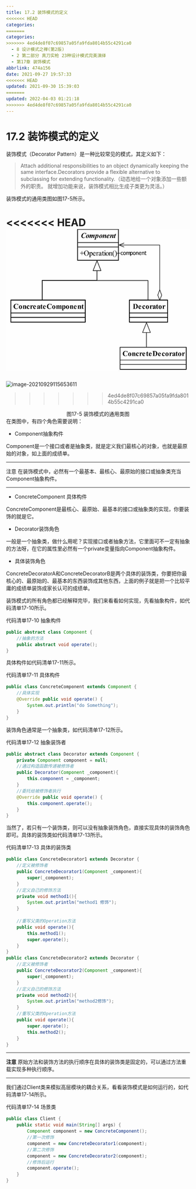 ```yaml
---
title: 17.2 装饰模式的定义
<<<<<<< HEAD
categories:
=======
categories: 
>>>>>>> 4ed4de8f07c69857a05fa9fda8014b55c4291ca0
  - 8 设计模式之禅(第2版)
  - 2 第二部分 真刀实枪 23种设计模式完美演绎
  - 第17章 装饰模式
abbrlink: 474a156
date: 2021-09-27 19:57:33
<<<<<<< HEAD
updated: 2021-09-30 15:39:03
=======
updated: 2022-04-03 01:21:18
>>>>>>> 4ed4de8f07c69857a05fa9fda8014b55c4291ca0
---
```

# 17.2 装饰模式的定义
装饰模式（Decorator Pattern）是一种比较常见的模式，其定义如下：
> Attach additional responsibilities to an object dynamically keeping the same interface.Decorators provide a flexible alternative to subclassing for extending functionality.（动态地给一个对象添加一些额外的职责。 就增加功能来说，装饰模式相比生成子类更为灵活。）

装饰模式的通用类图如图17-5所示。

<<<<<<< HEAD
![image-20210929115653611](https://raw.githubusercontent.com/lanlan2017/images/master/Blog/Sum/20210929115653.png)
=======
![image-20210929115653611](https://gitee.com/XiaoLan223/images/raw/master/Blog/Sum/20210929115653.png)
>>>>>>> 4ed4de8f07c69857a05fa9fda8014b55c4291ca0

<center>图17-5 装饰模式的通用类图</center>
在类图中，有四个角色需要说明：

- Component抽象构件

Component是一个接口或者是抽象类，就是定义我们最核心的对象，也就是最原始的对象，如上面的成绩单。

___
注意 在装饰模式中，必然有一个最基本、最核心、最原始的接口或抽象类充当 Component抽象构件。
___
- ConcreteComponent 具体构件

ConcreteComponent是最核心、最原始、最基本的接口或抽象类的实现，你要装饰的就是它。

- Decorator装饰角色

一般是一个抽象类，做什么用呢？实现接口或者抽象方法，它里面可不一定有抽象的方法呀，在它的属性里必然有一个private变量指向Component抽象构件。
- 具体装饰角色

ConcreteDecoratorA和ConcreteDecoratorB是两个具体的装饰类，你要把你最核心的、最原始的、最基本的东西装饰成其他东西，上面的例子就是把一个比较平庸的成绩单装饰成家长认可的成绩单。

装饰模式的所有角色都已经解释完毕，我们来看看如何实现，先看抽象构件，如代码清单17-10所示。

代码清单17-10 抽象构件
```java
public abstract class Component {
    //抽象的方法
    public abstract void operate();
}
```
具体构件如代码清单17-11所示。

代码清单17-11 具体构件
```java
public class ConcreteComponent extends Component {
    //具体实现
    @Override public void operate() {
        System.out.println("do Something");
    }
}
```
装饰角色通常是一个抽象类，如代码清单17-12所示。

代码清单17-12 抽象装饰者
```java
public abstract class Decorator extends Component {
    private Component component = null;
    //通过构造函数传递被修饰者
    public Decorator(Component _component){
        this.component = _component;
    }
    //委托给被修饰者执行
    @Override public void operate() {
        this.component.operate();
    }
}
```
当然了，若只有一个装饰类，则可以没有抽象装饰角色，直接实现具体的装饰角色即可。具体的装饰类如代码清单17-13所示。

代码清单17-13 具体的装饰类
```java
public class ConcreteDecorator1 extends Decorator {
    //定义被修饰者
    public ConcreteDecorator1(Component _component){
        super(_component);
    }
    //定义自己的修饰方法
    private void method1(){
        System.out.println("method1 修饰");
    }
    
    //重写父类的Operation方法
    public void operate(){
        this.method1();
        super.operate();
    }
}
public class ConcreteDecorator2 extends Decorator {
    //定义被修饰者
    public ConcreteDecorator2(Component _component){
        super(_component);
    }
    //定义自己的修饰方法
    private void method2(){
        System.out.println("method2修饰");
    }
    //重写父类的Operation方法
    public void operate(){
        super.operate();
        this.method2();
    }
}
```
___
**注意** 原始方法和装饰方法的执行顺序在具体的装饰类是固定的，可以通过方法重载实现多种执行顺序。
___
我们通过Client类来模拟高层模块的耦合关系，看看装饰模式是如何运行的，如代码清单17-14所示。

代码清单17-14 场景类
```java
public class Client {
    public static void main(String[] args) {
        Component component = new ConcreteComponent();
        //第一次修饰
        component = new ConcreteDecorator1(component);
        //第二次修饰
        component = new ConcreteDecorator2(component);
        //修饰后运行
        component.operate();
    }
}
```
